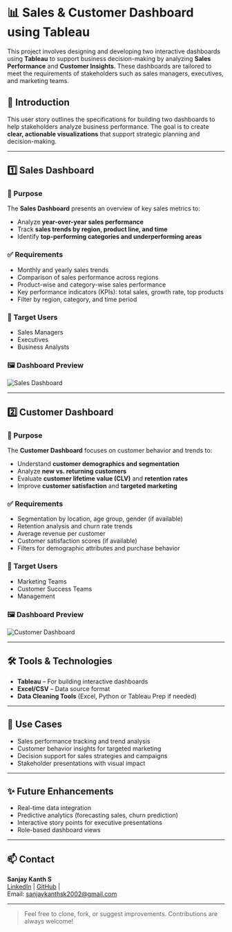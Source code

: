 # 📊 Sales & Customer Dashboard using Tableau

This project involves designing and developing two interactive dashboards using **Tableau** to support business decision-making by analyzing **Sales Performance** and **Customer Insights**. These dashboards are tailored to meet the requirements of stakeholders such as sales managers, executives, and marketing teams.

## 🚀 Introduction

This user story outlines the specifications for building two dashboards to help stakeholders analyze business performance. The goal is to create **clear, actionable visualizations** that support strategic planning and decision-making.

---

## 1️⃣ Sales Dashboard

### 📌 Purpose

The **Sales Dashboard** presents an overview of key sales metrics to:

- Analyze **year-over-year sales performance**
- Track **sales trends by region, product line, and time**
- Identify **top-performing categories and underperforming areas**

### ✅ Requirements

- Monthly and yearly sales trends
- Comparison of sales performance across regions
- Product-wise and category-wise sales performance
- Key performance indicators (KPIs): total sales, growth rate, top products
- Filter by region, category, and time period

### 👥 Target Users

- Sales Managers  
- Executives  
- Business Analysts

### 🖼️ Dashboard Preview

![Sales Dashboard](https://github.com/sanjaykanth2002/data_analytics_projects/blob/main/%F0%9F%93%8A%20Sales_%26_Customer_Dashboard_using_Tableau/image/Screenshot%202025-03-04%20173317.png)

---

## 2️⃣ Customer Dashboard

### 📌 Purpose

The **Customer Dashboard** focuses on customer behavior and trends to:

- Understand **customer demographics and segmentation**
- Analyze **new vs. returning customers**
- Evaluate **customer lifetime value (CLV)** and **retention rates**
- Improve **customer satisfaction** and **targeted marketing**

### ✅ Requirements

- Segmentation by location, age group, gender (if available)
- Retention analysis and churn rate trends
- Average revenue per customer
- Customer satisfaction scores (if available)
- Filters for demographic attributes and purchase behavior

### 👥 Target Users

- Marketing Teams  
- Customer Success Teams  
- Management

### 🖼️ Dashboard Preview

![Customer Dashboard](https://github.com/sanjaykanth2002/data_analytics_projects/blob/main/%F0%9F%93%8A%20Sales_%26_Customer_Dashboard_using_Tableau/image/Screenshot%202025-03-04%20173410.png)

---

## 🛠️ Tools & Technologies

- **Tableau** – For building interactive dashboards  
- **Excel/CSV** – Data source format  
- **Data Cleaning Tools** (Excel, Python or Tableau Prep if needed)

---

## 📌 Use Cases

- Sales performance tracking and trend analysis
- Customer behavior insights for targeted marketing
- Decision support for sales strategies and campaigns
- Stakeholder presentations with visual impact

---

## ✨ Future Enhancements

- Real-time data integration
- Predictive analytics (forecasting sales, churn prediction)
- Interactive story points for executive presentations
- Role-based dashboard views

---

## 📫 Contact

**Sanjay Kanth S**  
[LinkedIn](https://linkedin.com/in/sanjay-kanth-s) | [GitHub](https://github.com/sanjaykanth2002/data_analytics_projects/tree/main/2_Tableau_sales_dashboard) |  
Email: [sanjaykanthsk2002@gmail.com](mailto:sanjaykanthsk2002@gmail.com)

---

> Feel free to clone, fork, or suggest improvements. Contributions are always welcome!

